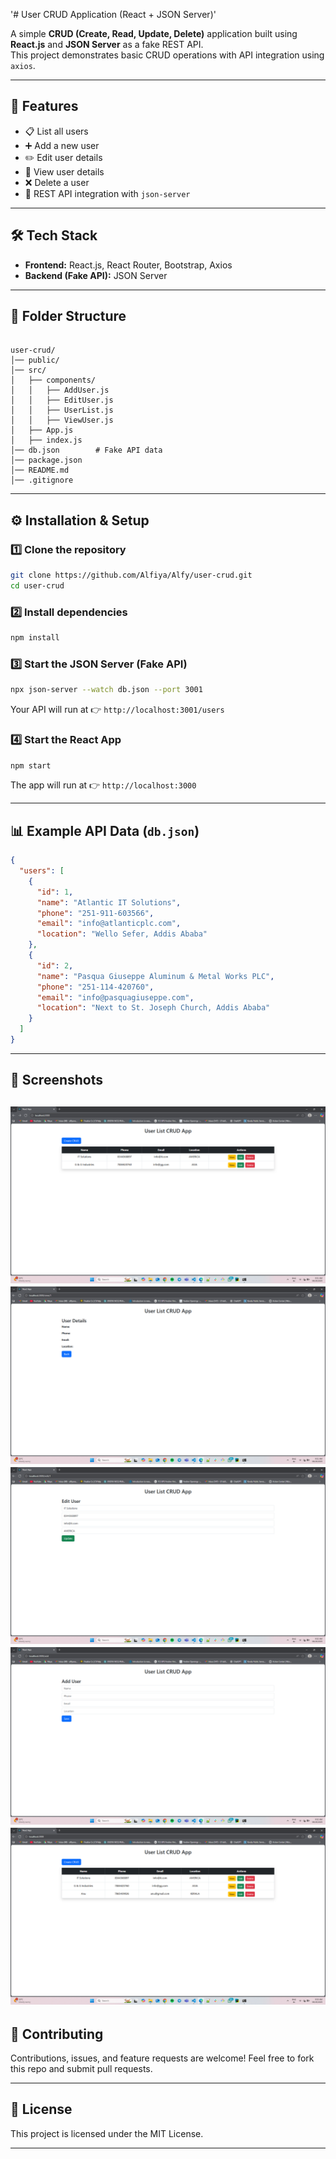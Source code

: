 '# User CRUD Application (React + JSON Server)'

A simple **CRUD (Create, Read, Update, Delete)** application built using **React.js** and **JSON Server** as a fake REST API.  
This project demonstrates basic CRUD operations with API integration using `axios`.

---

## 🚀 Features
- 📋 List all users  
- ➕ Add a new user  
- ✏️ Edit user details  
- 👀 View user details  
- ❌ Delete a user  
- 🔗 REST API integration with `json-server`  

---

## 🛠️ Tech Stack
- **Frontend:** React.js, React Router, Bootstrap, Axios  
- **Backend (Fake API):** JSON Server  

---

## 📂 Folder Structure
```

user-crud/
│── public/
│── src/
│   ├── components/
│   │   ├── AddUser.js
│   │   ├── EditUser.js
│   │   ├── UserList.js
│   │   ├── ViewUser.js
│   ├── App.js
│   ├── index.js
│── db.json        # Fake API data
│── package.json
│── README.md
│── .gitignore

````

---

## ⚙️ Installation & Setup

### 1️⃣ Clone the repository
```bash
git clone https://github.com/Alfiya/Alfy/user-crud.git
cd user-crud
````

### 2️⃣ Install dependencies

```bash
npm install
```

### 3️⃣ Start the JSON Server (Fake API)

```bash
npx json-server --watch db.json --port 3001
```

Your API will run at 👉 `http://localhost:3001/users`

### 4️⃣ Start the React App

```bash
npm start
```

The app will run at 👉 `http://localhost:3000`

---

## 📊 Example API Data (`db.json`)

```json
{
  "users": [
    {
      "id": 1,
      "name": "Atlantic IT Solutions",
      "phone": "251-911-603566",
      "email": "info@atlanticplc.com",
      "location": "Wello Sefer, Addis Ababa"
    },
    {
      "id": 2,
      "name": "Pasqua Giuseppe Aluminum & Metal Works PLC",
      "phone": "251-114-420760",
      "email": "info@pasquagiuseppe.com",
      "location": "Next to St. Joseph Church, Addis Ababa"
    }
  ]
}
```

---

## 📸 Screenshots

![alt text](<Screenshot 1.png>) ![alt text](<Screenshot 2.png>) ![alt text](<Screenshot 3.png>) ![alt text](<Screenshot 4.png>) ![alt text](<Screenshot 5.png>)
---

## 🤝 Contributing

Contributions, issues, and feature requests are welcome!
Feel free to fork this repo and submit pull requests.

---

## 📜 License

This project is licensed under the MIT License.

---
